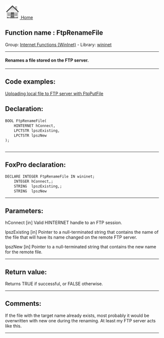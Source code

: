 [<img src="../../images/home.png"> Home ](https://github.com/VFPX/Win32API)  

## Function name : FtpRenameFile
Group: [Internet Functions (WinInet)](../../functions_group.md#Internet_Functions_(WinInet))  -  Library: [wininet](../../libraries.md#wininet)  
***  


#### Renames a file stored on the FTP server.
***  


## Code examples:
[Uploading local file to FTP server with FtpPutFile](../../samples/sample_061.md)  

## Declaration:
```foxpro  
BOOL FtpRenameFile(
    HINTERNET hConnect,
    LPCTSTR lpszExisting,
    LPCTSTR lpszNew
);
  
```  
***  


## FoxPro declaration:
```foxpro  
DECLARE INTEGER FtpRenameFile IN wininet;
	INTEGER hConnect,;
	STRING  lpszExisting,;
	STRING  lpszNew  
```  
***  


## Parameters:
hConnect
[in] Valid HINTERNET handle to an FTP session.

lpszExisting
[in] Pointer to a null-terminated string that contains the name of the file that will have its name changed on the remote FTP server.

lpszNew
[in] Pointer to a null-terminated string that contains the new name for the remote file.  
***  


## Return value:
Returns TRUE if successful, or FALSE otherwise.  
***  


## Comments:
If the file with the target name already exists, most probably it would be overwritten with new one during the renaming. At least my FTP server acts like this.  
  
***  

